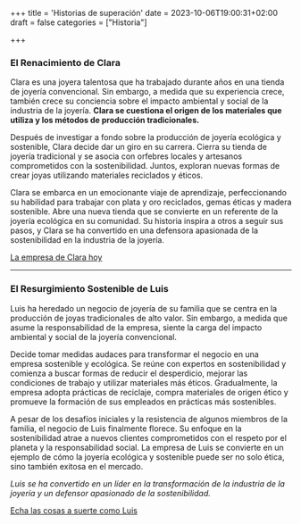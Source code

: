 +++
title = 'Historias de superación'
date = 2023-10-06T19:00:31+02:00
draft = false
categories = ["Historia"]

+++

### El Renacimiento de Clara

Clara es una joyera talentosa que ha trabajado durante años en una tienda de joyería convencional. Sin embargo, a medida que su experiencia crece, también crece su conciencia sobre el impacto ambiental y social de la industria de la joyería. **Clara se cuestiona el origen de los materiales que utiliza y los métodos de producción tradicionales.**

Después de investigar a fondo sobre la producción de joyería ecológica y sostenible, Clara decide dar un giro en su carrera. Cierra su tienda de joyería tradicional y se asocia con orfebres locales y artesanos comprometidos con la sostenibilidad. Juntos, exploran nuevas formas de crear joyas utilizando materiales reciclados y éticos.

Clara se embarca en un emocionante viaje de aprendizaje, perfeccionando su habilidad para trabajar con plata y oro reciclados, gemas éticas y madera sostenible. Abre una nueva tienda que se convierte en un referente de la joyería ecológica en su comunidad. Su historia inspira a otros a seguir sus pasos, y Clara se ha convertido en una defensora apasionada de la sostenibilidad en la industria de la joyería.

[La empresa de Clara hoy](/img/enlace1.png)

---

### El Resurgimiento Sostenible de Luis

Luis ha heredado un negocio de joyería de su familia que se centra en la producción de joyas tradicionales de alto valor. Sin embargo, a medida que asume la responsabilidad de la empresa, siente la carga del impacto ambiental y social de la joyería convencional.

Decide tomar medidas audaces para transformar el negocio en una empresa sostenible y ecológica. Se reúne con expertos en sostenibilidad y comienza a buscar formas de reducir el desperdicio, mejorar las condiciones de trabajo y utilizar materiales más éticos. Gradualmente, la empresa adopta prácticas de reciclaje, compra materiales de origen ético y promueve la formación de sus empleados en prácticas más sostenibles.

A pesar de los desafíos iniciales y la resistencia de algunos miembros de la familia, el negocio de Luis finalmente florece. Su enfoque en la sostenibilidad atrae a nuevos clientes comprometidos con el respeto por el planeta y la responsabilidad social. La empresa de Luis se convierte en un ejemplo de cómo la joyería ecológica y sostenible puede ser no solo ética, sino también exitosa en el mercado.

*Luis se ha convertido en un líder en la transformación de la industria de la joyería y un defensor apasionado de la sostenibilidad.*

[Echa las cosas a suerte como Luis](https://echaloasuerte.com/)
